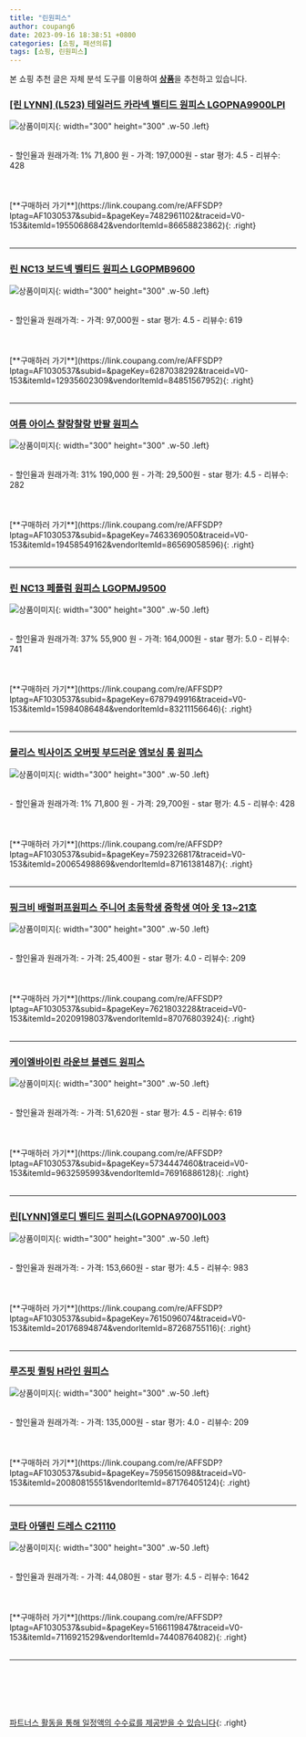 ```yaml
---
title: "린원피스"
author: coupang6
date: 2023-09-16 18:38:51 +0800
categories: [쇼핑, 패션의류]
tags: [쇼핑, 린원피스]
---
```


본 쇼핑 추천 글은 자체 분석 도구를 이용하여 [**상품**](https://link.coupang.com/a/bao1ui)을 추천하고 있습니다.

### [[린 LYNN] (L523) 테일러드 카라넥 벨티드 원피스 LGOPNA9900LPI](https://link.coupang.com/re/AFFSDP?lptag=AF1030537&subid=&pageKey=7482961102&traceid=V0-153&itemId=19550686842&vendorItemId=86658823862)

![상품이미지](https://thumbnail8.coupangcdn.com/thumbnails/remote/230x230ex/image/vendor_inventory/6249/11f36eb178cfd70601dd1033d7eaec14241463b424a536bccaa237823c99.jpg){: width="300" height="300" .w-50 .left}


<br>
- 할인율과 원래가격: 1%  71,800   원
- 가격: 197,000원
- star 평가: 4.5
- 리뷰수: 428
<br>
<br>
<br>
<br>
[**구매하러 가기**](https://link.coupang.com/re/AFFSDP?lptag=AF1030537&subid=&pageKey=7482961102&traceid=V0-153&itemId=19550686842&vendorItemId=86658823862){: .right}
<br>
<br>

---

### [린 NC13 보드넥 벨티드 원피스 LGOPMB9600](https://link.coupang.com/re/AFFSDP?lptag=AF1030537&subid=&pageKey=6287038292&traceid=V0-153&itemId=12935602309&vendorItemId=84851567952)

![상품이미지](https://thumbnail7.coupangcdn.com/thumbnails/remote/230x230ex/image/vendor_inventory/e07a/0c7a554405a80c596f05019ac2ae0f0d047fce5463865020281d9ceb499f.jpg){: width="300" height="300" .w-50 .left}


<br>
- 할인율과 원래가격: 
- 가격: 97,000원
- star 평가: 4.5
- 리뷰수: 619
<br>
<br>
<br>
<br>
[**구매하러 가기**](https://link.coupang.com/re/AFFSDP?lptag=AF1030537&subid=&pageKey=6287038292&traceid=V0-153&itemId=12935602309&vendorItemId=84851567952){: .right}
<br>
<br>

---

### [여름 아이스 찰랑찰랑 반팔 원피스](https://link.coupang.com/re/AFFSDP?lptag=AF1030537&subid=&pageKey=7463369050&traceid=V0-153&itemId=19458549162&vendorItemId=86569058596)

![상품이미지](https://thumbnail10.coupangcdn.com/thumbnails/remote/230x230ex/image/vendor_inventory/c496/e38db678bdc73f46b3c5939df495cbb4a7b87248fd0e51628e1d6ec53605.png){: width="300" height="300" .w-50 .left}


<br>
- 할인율과 원래가격: 31%  190,000   원
- 가격: 29,500원
- star 평가: 4.5
- 리뷰수: 282
<br>
<br>
<br>
<br>
[**구매하러 가기**](https://link.coupang.com/re/AFFSDP?lptag=AF1030537&subid=&pageKey=7463369050&traceid=V0-153&itemId=19458549162&vendorItemId=86569058596){: .right}
<br>
<br>

---

### [린 NC13 페플럼 원피스 LGOPMJ9500](https://link.coupang.com/re/AFFSDP?lptag=AF1030537&subid=&pageKey=6787949916&traceid=V0-153&itemId=15984086484&vendorItemId=83211156646)

![상품이미지](https://thumbnail8.coupangcdn.com/thumbnails/remote/230x230ex/image/vendor_inventory/2a98/fbf7f782de03a0a0a0da730b6f7f4d5ee4b195f3d3706f1ab12be538c4c5.jpg){: width="300" height="300" .w-50 .left}


<br>
- 할인율과 원래가격: 37%  55,900   원
- 가격: 164,000원
- star 평가: 5.0
- 리뷰수: 741
<br>
<br>
<br>
<br>
[**구매하러 가기**](https://link.coupang.com/re/AFFSDP?lptag=AF1030537&subid=&pageKey=6787949916&traceid=V0-153&itemId=15984086484&vendorItemId=83211156646){: .right}
<br>
<br>

---

### [몰리스 빅사이즈 오버핏 부드러운 엠보싱 롱 원피스](https://link.coupang.com/re/AFFSDP?lptag=AF1030537&subid=&pageKey=7592326817&traceid=V0-153&itemId=20065498869&vendorItemId=87161381487)

![상품이미지](https://thumbnail8.coupangcdn.com/thumbnails/remote/230x230ex/image/vendor_inventory/a827/f31aa972017452b6d1799260be5736c144ce8326b12033db9e2167aab96d.jpg){: width="300" height="300" .w-50 .left}


<br>
- 할인율과 원래가격: 1%  71,800   원
- 가격: 29,700원
- star 평가: 4.5
- 리뷰수: 428
<br>
<br>
<br>
<br>
[**구매하러 가기**](https://link.coupang.com/re/AFFSDP?lptag=AF1030537&subid=&pageKey=7592326817&traceid=V0-153&itemId=20065498869&vendorItemId=87161381487){: .right}
<br>
<br>

---

### [핑크비 배럴퍼프원피스 주니어 초등학생 중학생 여아 옷 13~21호](https://link.coupang.com/re/AFFSDP?lptag=AF1030537&subid=&pageKey=7621803228&traceid=V0-153&itemId=20209198037&vendorItemId=87076803924)

![상품이미지](https://thumbnail10.coupangcdn.com/thumbnails/remote/230x230ex/image/vendor_inventory/4588/b1dfd14610c24a918e95367a924f74cb05f3e6c86db31cb609d8016aee11.jpg){: width="300" height="300" .w-50 .left}


<br>
- 할인율과 원래가격: 
- 가격: 25,400원
- star 평가: 4.0
- 리뷰수: 209
<br>
<br>
<br>
<br>
[**구매하러 가기**](https://link.coupang.com/re/AFFSDP?lptag=AF1030537&subid=&pageKey=7621803228&traceid=V0-153&itemId=20209198037&vendorItemId=87076803924){: .right}
<br>
<br>

---

### [케이엘바이린 라운브 블렌드 원피스](https://link.coupang.com/re/AFFSDP?lptag=AF1030537&subid=&pageKey=5734447460&traceid=V0-153&itemId=9632595993&vendorItemId=76916886128)

![상품이미지](https://thumbnail9.coupangcdn.com/thumbnails/remote/230x230ex/image/retail/images/2021/06/25/11/8/40260afb-eabb-4004-ba30-1c25b234df8a.jpg){: width="300" height="300" .w-50 .left}


<br>
- 할인율과 원래가격: 
- 가격: 51,620원
- star 평가: 4.5
- 리뷰수: 619
<br>
<br>
<br>
<br>
[**구매하러 가기**](https://link.coupang.com/re/AFFSDP?lptag=AF1030537&subid=&pageKey=5734447460&traceid=V0-153&itemId=9632595993&vendorItemId=76916886128){: .right}
<br>
<br>

---

### [린[LYNN]엘로디 벨티드 원피스(LGOPNA9700)L003](https://link.coupang.com/re/AFFSDP?lptag=AF1030537&subid=&pageKey=7615096074&traceid=V0-153&itemId=20176894874&vendorItemId=87268755116)

![상품이미지](https://thumbnail8.coupangcdn.com/thumbnails/remote/230x230ex/image/vendor_inventory/8b67/c38b87665d5cc33f5294e4b07bcdea229a7fc12841909857899a4c44affd.jpg){: width="300" height="300" .w-50 .left}


<br>
- 할인율과 원래가격: 
- 가격: 153,660원
- star 평가: 4.5
- 리뷰수: 983
<br>
<br>
<br>
<br>
[**구매하러 가기**](https://link.coupang.com/re/AFFSDP?lptag=AF1030537&subid=&pageKey=7615096074&traceid=V0-153&itemId=20176894874&vendorItemId=87268755116){: .right}
<br>
<br>

---

### [루즈핏 퀼팅 H라인 원피스](https://link.coupang.com/re/AFFSDP?lptag=AF1030537&subid=&pageKey=7595615098&traceid=V0-153&itemId=20080815551&vendorItemId=87176405124)

![상품이미지](https://thumbnail6.coupangcdn.com/thumbnails/remote/230x230ex/image/vendor_inventory/9abc/401f3097e1c0495356c8e04e03e27a67613ce27f791058d63148f81d7582.jpg){: width="300" height="300" .w-50 .left}


<br>
- 할인율과 원래가격: 
- 가격: 135,000원
- star 평가: 4.0
- 리뷰수: 209
<br>
<br>
<br>
<br>
[**구매하러 가기**](https://link.coupang.com/re/AFFSDP?lptag=AF1030537&subid=&pageKey=7595615098&traceid=V0-153&itemId=20080815551&vendorItemId=87176405124){: .right}
<br>
<br>

---

### [코타 아델린 드레스 C21110](https://link.coupang.com/re/AFFSDP?lptag=AF1030537&subid=&pageKey=5166119847&traceid=V0-153&itemId=7116921529&vendorItemId=74408764082)

![상품이미지](https://thumbnail8.coupangcdn.com/thumbnails/remote/230x230ex/image/rs_quotation_api/jzp8ko26/abe7900964204a87a417823ee3289b56.jpg){: width="300" height="300" .w-50 .left}


<br>
- 할인율과 원래가격: 
- 가격: 44,080원
- star 평가: 4.5
- 리뷰수: 1642
<br>
<br>
<br>
<br>
[**구매하러 가기**](https://link.coupang.com/re/AFFSDP?lptag=AF1030537&subid=&pageKey=5166119847&traceid=V0-153&itemId=7116921529&vendorItemId=74408764082){: .right}
<br>
<br>

---
<br><br><br><br><br> [파트너스 활동을 통해 일정액의 수수료를 제공받을 수 있습니다](https://link.coupang.com/a/bao1ui){: .right}